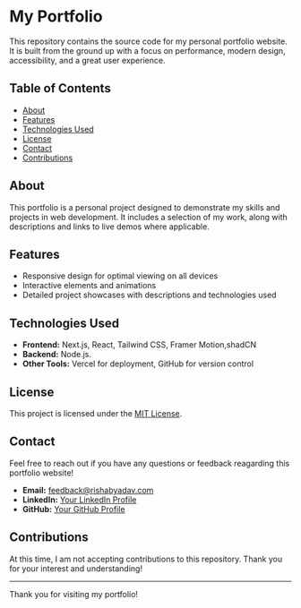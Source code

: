 # My Portfolio

This repository contains the source code for my personal portfolio website. It is built from the ground up with a focus on performance, modern design, accessibility, and a great user experience.

## Table of Contents

- [About](#about)
- [Features](#features)
- [Technologies Used](#technologies-used)
- [License](#license)
- [Contact](#contact)
- [Contributions](#contributions)


## About

This portfolio is a personal project designed to demonstrate my skills and projects in web development. It includes a selection of my work, along with descriptions and links to live demos where applicable.

## Features

- Responsive design for optimal viewing on all devices
- Interactive elements and animations
- Detailed project showcases with descriptions and technologies used

## Technologies Used

- **Frontend:** Next.js, React, Tailwind CSS, Framer Motion,shadCN
- **Backend:** Node.js.
- **Other Tools:** Vercel for deployment, GitHub for version control

## License

This project is licensed under the [MIT License](LICENSE).

## Contact

Feel free to reach out if you have any questions or feedback reagarding this portfolio website!

- **Email:** feedback@rishabyadav.com
- **LinkedIn:** [Your LinkedIn Profile](https://www.linkedin.com/in/rishab-yadav-9785b5228)
- **GitHub:** [Your GitHub Profile](https://github.com/elitebot47)

## Contributions

At this time, I am not accepting contributions to this repository. Thank you for your interest and understanding!

---

Thank you for visiting my portfolio!
